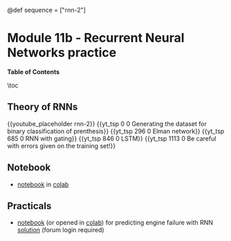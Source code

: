 @def sequence = ["rnn-2"]

# Module 11b - Recurrent Neural Networks practice


**Table of Contents**

\toc


## Theory of RNNs

{{youtube_placeholder rnn-2}}
{{yt_tsp 0 0 Generating the dataset for binary classification of prenthesis}}
{{yt_tsp 296 0 Elman network}}
{{yt_tsp 685 0 RNN with gating}}
{{yt_tsp 846 0 LSTM}}
{{yt_tsp 1113 0 Be careful with errors given on the training set!}}

## Notebook

- [notebook](https://github.com/dataflowr/notebooks/blob/master/Module11/11_RNN.ipynb) in [colab](https://colab.research.google.com/github/dataflowr/notebooks/blob/master/Module11/11_RNN.ipynb)

## Practicals

- [notebook](https://github.com/dataflowr/notebooks/blob/master/Module11/11_predicitions_RNN_empty.ipynb) (or opened in [colab](https://colab.research.google.com/github/dataflowr/notebooks/blob/master/Module11/11_predicitions_RNN_empty.ipynb)) for predicting engine failure with RNN [solution](https://forum.dataflowr.com/t/links-to-solution-7-predicting-engine-failure-with-rnn/94) (forum login required)